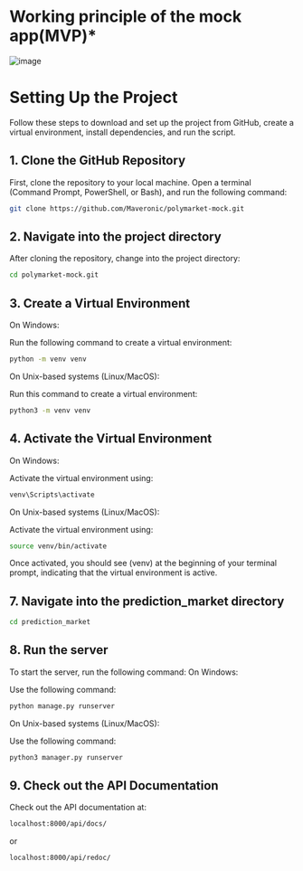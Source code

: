# Working principle of the mock app(MVP)*

![image](https://github.com/user-attachments/assets/333a8091-cdad-41ab-bda0-d9ca2af9f5d4)


# Setting Up the Project

Follow these steps to download and set up the project from GitHub, create a virtual environment, install dependencies, and run the script.

## 1. Clone the GitHub Repository

First, clone the repository to your local machine. Open a terminal (Command Prompt, PowerShell, or Bash), and run the following command:

```bash
git clone https://github.com/Maveronic/polymarket-mock.git
```
## 2. Navigate into the project directory

After cloning the repository, change into the project directory:

```bash
cd polymarket-mock.git
```

## 3. Create a Virtual Environment

On Windows:

Run the following command to create a virtual environment:

```bash
python -m venv venv
```
On Unix-based systems (Linux/MacOS):

Run this command to create a virtual environment:

```bash
python3 -m venv venv
```

## 4. Activate the Virtual Environment
On Windows:

Activate the virtual environment using:

```bash
venv\Scripts\activate
```
On Unix-based systems (Linux/MacOS):

Activate the virtual environment using:

```bash
source venv/bin/activate
```

Once activated, you should see (venv) at the beginning of your terminal prompt, indicating that the virtual environment is active.

## 7. Navigate into the prediction_market directory
```bash
cd prediction_market
```

## 8. Run the server
To start the server, run the following command:
On Windows:

Use the following command:

```bash
python manage.py runserver
```

On Unix-based systems (Linux/MacOS):

Use the following command:

```bash
python3 manager.py runserver
```

## 9. Check out the API Documentation
Check out the API documentation at:
```bash
localhost:8000/api/docs/
```
or
```bash
localhost:8000/api/redoc/
```
